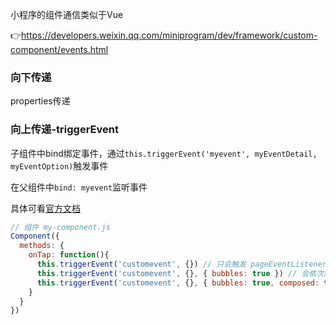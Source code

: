 小程序的组件通信类似于Vue

👉https://developers.weixin.qq.com/miniprogram/dev/framework/custom-component/events.html

### 向下传递

properties传递

### 向上传递-triggerEvent

子组件中bind绑定事件，通过`this.triggerEvent('myevent', myEventDetail, myEventOption)`触发事件

在父组件中`bind: myevent`监听事件

具体可看[官方文档](https://developers.weixin.qq.com/miniprogram/dev/framework/custom-component/events.html)

```js
// 组件 my-component.js
Component({
  methods: {
    onTap: function(){
      this.triggerEvent('customevent', {}) // 只会触发 pageEventListener2
      this.triggerEvent('customevent', {}, { bubbles: true }) // 会依次触发 pageEventListener2 、 pageEventListener1
      this.triggerEvent('customevent', {}, { bubbles: true, composed: true }) // 会依次触发 pageEventListener2 、 anotherEventListener 、 pageEventListener1
    }
  }
})
```

